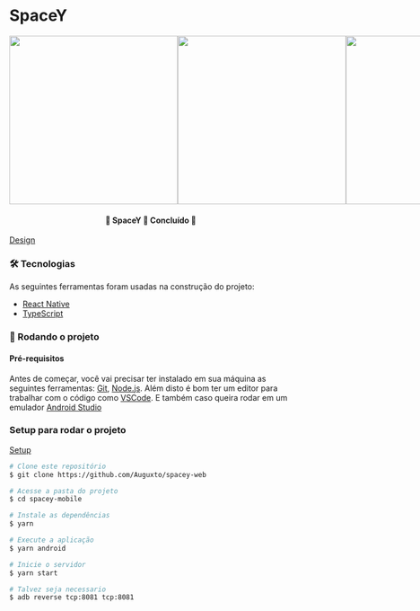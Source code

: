# SpaceY

<div style="display: flex">
  <img src="https://user-images.githubusercontent.com/62861636/158180352-665c6f5d-0ffa-483c-b4ea-e91f99750eda.jpg" style="width: 300px" />
  <img src="https://user-images.githubusercontent.com/62861636/158180365-32838a75-e0e4-4ab3-b4b7-46a041ac85f9.jpg" style="width: 300px" />
  <img src="https://user-images.githubusercontent.com/62861636/158180370-acc0d193-db38-4469-981b-32a799a8b8d5.jpg" style="width: 300px" />
</div>

<h4 align="center"> 
	🚧  SpaceY 🚀 Concluído  🚧
</h4>

[Design](https://www.figma.com/community/file/986447430009792279)

### 🛠 Tecnologias

As seguintes ferramentas foram usadas na construção do projeto:

- [React Native](https://pt-br.reactjs.org/)
- [TypeScript](https://reactnative.dev/)


### 🎲 Rodando o projeto

#### Pré-requisitos

Antes de começar, você vai precisar ter instalado em sua máquina as seguintes ferramentas:
[Git](https://git-scm.com), [Node.js](https://nodejs.org/en/). 
Além disto é bom ter um editor para trabalhar com o código como [VSCode](https://code.visualstudio.com/).
E também caso queira rodar em um emulador [Android Studio](https://developer.android.com/studio)

### Setup para rodar o projeto

[Setup](https://react-native.rocketseat.dev/)


```bash
# Clone este repositório
$ git clone https://github.com/Auguxto/spacey-web

# Acesse a pasta do projeto
$ cd spacey-mobile

# Instale as dependências
$ yarn

# Execute a aplicação
$ yarn android

# Inicie o servidor
$ yarn start

# Talvez seja necessario
$ adb reverse tcp:8081 tcp:8081
